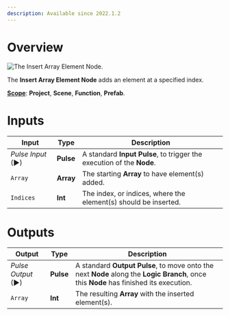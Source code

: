 ```yaml
---
description: Available since 2022.1.2
---
```


# Overview

![The Insert Array Element Node.]()

The **Insert Array Element Node** adds an element at a specified index.

[**Scope**](../overview.md#scopes): **Project**, **Scene**, **Function**, **Prefab**.

<!---# Attributes

|Attribute|Type|Description|
|---|---|---|
--->
# Inputs

|Input|Type|Description|
|---|---|---|
|*Pulse Input* (►)|**Pulse**|A standard **Input Pulse**, to trigger the execution of the **Node**.|
|`Array`|**Array**|The starting **Array** to have element(s) added.|
|`Indices`|**Int**|The index, or indices, where the element(s) should be inserted.|

# Outputs

|Output|Type|Description|
|---|---|---|
|*Pulse Output* (►)|**Pulse**|A standard **Output Pulse**, to move onto the next **Node** along the **Logic Branch**, once this **Node** has finished its execution.|
|`Array`|**Int**|The resulting **Array** with the inserted element(s).|
